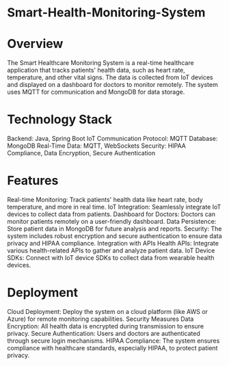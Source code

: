 # Smart-Health-Monitoring-System
# Overview
The Smart Healthcare Monitoring System is a real-time healthcare application that tracks patients' health data, such as heart rate, temperature, and other vital signs. The data is collected from IoT devices and displayed on a dashboard for doctors to monitor remotely. The system uses MQTT for communication and MongoDB for data storage.
# Technology Stack
Backend: Java, Spring Boot
IoT Communication Protocol: MQTT
Database: MongoDB
Real-Time Data: MQTT, WebSockets
Security: HIPAA Compliance, Data Encryption, Secure Authentication
# Features
Real-time Monitoring: Track patients' health data like heart rate, body temperature, and more in real time.
IoT Integration: Seamlessly integrate IoT devices to collect data from patients.
Dashboard for Doctors: Doctors can monitor patients remotely on a user-friendly dashboard.
Data Persistence: Store patient data in MongoDB for future analysis and reports.
Security: The system includes robust encryption and secure authentication to ensure data privacy and HIPAA compliance.
Integration with APIs
Health APIs: Integrate various health-related APIs to gather and analyze patient data.
IoT Device SDKs: Connect with IoT device SDKs to collect data from wearable health devices.
# Deployment
Cloud Deployment: Deploy the system on a cloud platform (like AWS or Azure) for remote monitoring capabilities.
Security Measures
Data Encryption: All health data is encrypted during transmission to ensure privacy.
Secure Authentication: Users and doctors are authenticated through secure login mechanisms.
HIPAA Compliance: The system ensures compliance with healthcare standards, especially HIPAA, to protect patient privacy.
